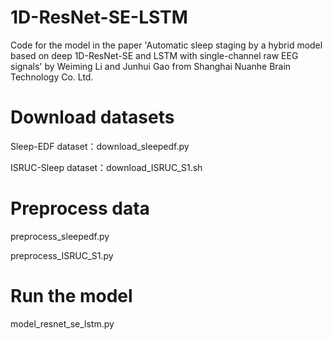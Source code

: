 # 1D-ResNet-SE-LSTM
Code for the model in the paper 'Automatic sleep staging by a hybrid model based on deep 1D-ResNet-SE and LSTM with single-channel raw EEG signals' by Weiming Li and Junhui Gao from Shanghai Nuanhe Brain Technology Co. Ltd.

# Download datasets
Sleep-EDF dataset：download_sleepedf.py

ISRUC-Sleep dataset：download_ISRUC_S1.sh

# Preprocess data
preprocess_sleepedf.py

preprocess_ISRUC_S1.py

# Run the model
model_resnet_se_lstm.py
